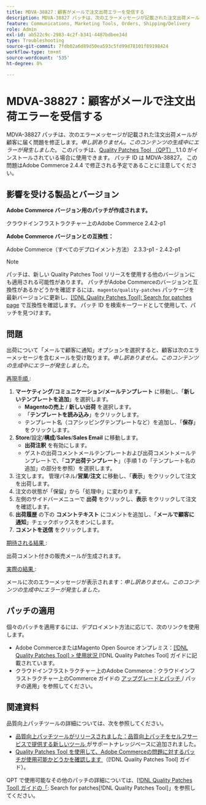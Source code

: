```yaml
---
title: MDVA-38827：顧客がメールで注文出荷エラーを受信する
description: MDVA-38827 パッチは、次のエラーメッセージが記載された注文出荷メールが顧客に届く問題を修正します。*申し訳ありません。このコンテンツの生成中にエラーが発生しました*。 このパッチは、[Quality Patches Tool （QPT） ] （https://experienceleague.adobe.com/en/docs/commerce-operations/tools/quality-patches-tool/quality-patches-tool-to-self-serve-quality-patches） 1.1.0 がインストールされている場合に利用できます。 パッチ ID は MDVA-38827。 この問題はAdobe Commerce 2.4.4 で修正される予定であることに注意してください。
feature: Communications, Marketing Tools, Orders, Shipping/Delivery
role: Admin
exl-id: ab522c9c-2983-4c2f-b341-4487bdbee34d
type: Troubleshooting
source-git-commit: 7fdb02a6d89d50ea593c5fd99d78101f89198424
workflow-type: tm+mt
source-wordcount: '535'
ht-degree: 0%

---
```


# MDVA-38827：顧客がメールで注文出荷エラーを受信する

MDVA-38827 パッチは、次のエラーメッセージが記載された注文出荷メールが顧客に届く問題を修正します。*申し訳ありません。このコンテンツの生成中にエラーが発生しました*。 このパッチは、[Quality Patches Tool （QPT） ](https://experienceleague.adobe.com/en/docs/commerce-operations/tools/quality-patches-tool/quality-patches-tool-to-self-serve-quality-patches)1.1.0 がインストールされている場合に使用できます。 パッチ ID は MDVA-38827。 この問題はAdobe Commerce 2.4.4 で修正される予定であることに注意してください。

## 影響を受ける製品とバージョン

**Adobe Commerce バージョン用のパッチが作成されます。**

クラウドインフラストラクチャー上のAdobe Commerce 2.4.2-p1

**Adobe Commerce バージョンとの互換性：**

Adobe Commerce（すべてのデプロイメント方法） 2.3.3-p1 - 2.4.2-p1

>[!NOTE]
>
>パッチは、新しい Quality Patches Tool リリースを使用する他のバージョンにも適用される可能性があります。 パッチがAdobe Commerceのバージョンと互換性があるかどうかを確認するには、`magento/quality-patches` パッケージを最新バージョンに更新し、[[!DNL Quality Patches Tool]: Search for patches page](https://experienceleague.adobe.com/en/docs/commerce-operations/tools/quality-patches-tool/quality-patches-tool-to-self-serve-quality-patches) で互換性を確認します。 パッチ ID を検索キーワードとして使用して、パッチを見つけます。

## 問題

出荷について「メールで顧客に通知」オプションを選択すると、顧客は次のエラーメッセージを含むメールを受け取ります。*申し訳ありません。このコンテンツの生成中にエラーが発生しました*。

<u> 再現手順 </u>:

1. **マーケティング**/**コミュニケーション**/**メールテンプレート** に移動し、「**新しいテンプレートを追加**」を選択します。
   * **Magentoの売上** / **新しい出荷** を選択します。
   * 「**テンプレートを読み込み**」をクリックします。
   * テンプレート名（コアシッピングテンプレートなど）を追加し、「**保存**」をクリックします。
1. **Store**/設定/**構成**/**Sales**/**Sales Email** に移動します。
   * **出荷注釈** を有効にします。
   * ゲストの出荷コメントメールテンプレートおよび出荷コメントメールテンプレートで、「**コア出荷テンプレート**」（手順 1 の「テンプレート名の追加」の部分を参照）を選択します。
1. 注文します。 管理パネル/**営業**/**注文** に移動し、「**表示**」をクリックして注文を出荷します。
1. 注文の状態が「保留」から「処理中」に変わります。
1. 左側のサイドバーメニューで **出荷** をクリックし、**表示** をクリックして注文を確認します。
1. **出荷履歴** の下の **コメントテキスト** にコメントを追加し、「**メールで顧客に通知**」チェックボックスをオンにします。
1. **コメントを送信** をクリックします。

<u> 期待される結果 </u>:

出荷コメント付きの販売メールが生成されます。

<u> 実際の結果 </u>:

メールに次のエラーメッセージが表示されます：*申し訳ありません。このコンテンツの生成中にエラーが発生しました。*

## パッチの適用

個々のパッチを適用するには、デプロイメント方法に応じて、次のリンクを使用します。

* Adobe CommerceまたはMagento Open Source オンプレミス：[[!DNL Quality Patches Tool] > 使用状況 ](/help/tools/quality-patches-tool/usage.md)[!DNL Quality Patches Tool] ガイドに記載されています。
* クラウドインフラストラクチャー上のAdobe Commerce：クラウドインフラストラクチャー上のCommerce ガイドの [ アップグレードとパッチ ](https://experienceleague.adobe.com/docs/commerce-cloud-service/user-guide/develop/upgrade/apply-patches.html)/ パッチの適用」を参照してください。

## 関連資料

品質向上パッチツールの詳細については、次を参照してください。

* [ 品質向上パッチツールがリリースされました：品質向上パッチをセルフサービスで提供する新しいツール ](https://experienceleague.adobe.com/en/docs/commerce-operations/tools/quality-patches-tool/quality-patches-tool-to-self-serve-quality-patches) がサポートナレッジベースに追加されました。
* [Quality Patches Tool を使用して、Adobe Commerceの問題に対するパッチが使用可能かどうかを確認します ](/help/tools/quality-patches-tool/patches-available-in-qpt/check-patch-for-magento-issue-with-magento-quality-patches.md) （[!DNL Quality Patches Tool] ガイド）。

QPT で使用可能なその他のパッチの詳細については、[[!DNL Quality Patches Tool] ガイドの「](https://experienceleague.adobe.com/tools/commerce-quality-patches/index.html): Search for patches[!DNL Quality Patches Tool]」を参照してください。
